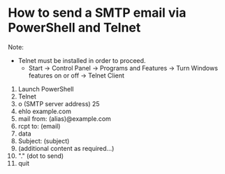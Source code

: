 # How to send a SMTP email via PowerShell and Telnet

Note:
- Telnet must be installed in order to proceed.
  - Start -> Control Panel -> Programs and Features -> Turn Windows features on or off -> Telnet Client

1. Launch PowerShell
2. Telnet
3. o (SMTP server address) 25
4. ehlo example.com
5. mail from: (alias)@example.com
6. rcpt to: (email)
7. data
9. Subject: (subject)
10. (additional content as required...)
11. "." (dot to send)
12. quit
